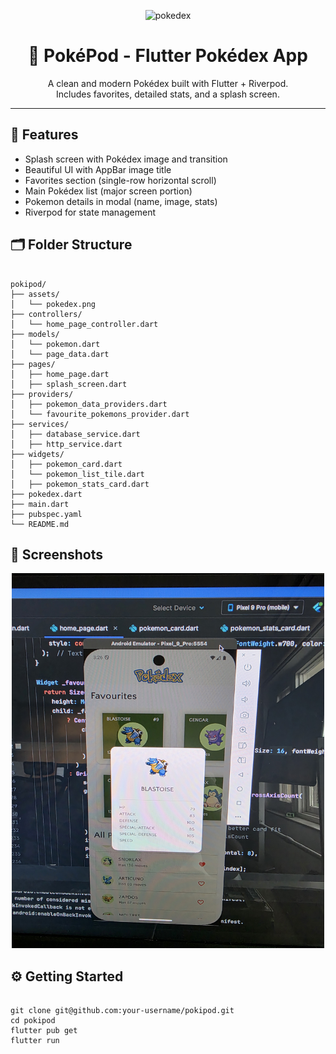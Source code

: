 <p align="center">
  <img width="548" height="193" alt="pokedex" src="https://github.com/user-attachments/assets/5fcdd856-72e8-4041-bcfb-653879960bc4" />
</p>

<h1 align="center">📱 PokéPod - Flutter Pokédex App</h1>

<p align="center">
  A clean and modern Pokédex built with Flutter + Riverpod.<br/>
  Includes favorites, detailed stats, and a splash screen.<br/>
</p>

<hr/>

<h2>🚀 Features</h2>
<ul>
  <li>Splash screen with Pokédex image and transition</li>
  <li>Beautiful UI with AppBar image title</li>
  <li>Favorites section (single-row horizontal scroll)</li>
  <li>Main Pokédex list (major screen portion)</li>
  <li>Pokemon details in modal (name, image, stats)</li>
  <li>Riverpod for state management</li>
</ul>

<h2>🗂️ Folder Structure</h2>

<pre><code>
pokipod/
├── assets/
│   └── pokedex.png
├── controllers/
│   └── home_page_controller.dart
├── models/
│   └── pokemon.dart
│   └── page_data.dart
├── pages/
│   ├── home_page.dart
│   ├── splash_screen.dart
├── providers/
│   ├── pokemon_data_providers.dart
│   └── favourite_pokemons_provider.dart
├── services/
│   ├── database_service.dart
│   ├── http_service.dart
├── widgets/
│   ├── pokemon_card.dart
│   └── pokemon_list_tile.dart
│   ├── pokemon_stats_card.dart
├── pokedex.dart
├── main.dart
├── pubspec.yaml
└── README.md
</code></pre>

<h2>📸 Screenshots</h2>

<p align="center">
  
  <img src="./assets/app_screenshot.jpg" alt="Main Screen" width="500" height="600">
</p>


<h2>⚙️ Getting Started</h2>

<pre><code>
git clone git@github.com:your-username/pokipod.git
cd pokipod
flutter pub get
flutter run
</code></pre>


